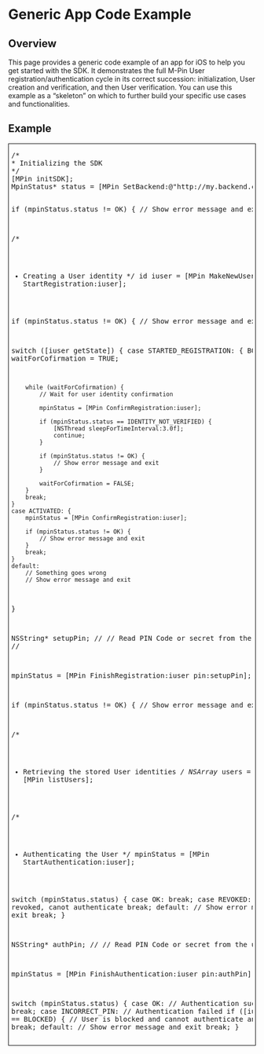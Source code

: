 <div class="WordSection1">
<h1>Generic App Code Example</h1>
<h2>Overview</h2>
<p class="MsoNormal">This page provides a generic code example of an app for iOS to help you get started with the SDK. It demonstrates the full M-Pin User registration/authentication cycle in its correct succession: initialization, User creation and verification, and then User verification. You can use this example as a “skeleton” on which to further build your specific use cases and functionalities.</p>

<h2>Example</h2>
<div style="border: solid windowtext 1.0pt; padding: 1.0pt 4.0pt 1.0pt 4.0pt;">
<pre class="computer_code">/*
* Initializing the SDK
*/
[MPin initSDK];
MpinStatus* status = [MPin SetBackend:@"http://my.backend.com"];

if (mpinStatus.status != OK) {
    // Show error message and exit
}

/*
* Creating a User identity
*/
id iuser = [MPin MakeNewUser:@"me@domain.com"];
mpinStatus = [MPin StartRegistration:iuser];

if (mpinStatus.status != OK) {
    // Show error message and exit
}

switch ([iuser getState]) {
    case STARTED_REGISTRATION: {
        BOOL waitForCofirmation = TRUE;
        
        while (waitForCofirmation) {
            // Wait for user identity confirmation
            
            mpinStatus = [MPin ConfirmRegistration:iuser];
            
            if (mpinStatus.status == IDENTITY_NOT_VERIFIED) {
                [NSThread sleepForTimeInterval:3.0f];
                continue;
            }
                
            if (mpinStatus.status != OK) {
                // Show error message and exit
            }

            waitForCofirmation = FALSE;
        }
        break;        
    }
    case ACTIVATED: {
        mpinStatus = [MPin ConfirmRegistration:iuser];
        
        if (mpinStatus.status != OK) {
            // Show error message and exit
        }
        break;
    }
    default:
        // Something goes wrong
        // Show error message and exit
}

NSString* setupPin;
//
// Read PIN Code or secret from the user
//

mpinStatus = [MPin FinishRegistration:iuser pin:setupPin];

if (mpinStatus.status != OK) {
    // Show error message and exit
}

/*
* Retrieving the stored User identities
*/
NSArray* users = [MPin listUsers];

/*
* Authenticating the User
*/
mpinStatus = [MPin StartAuthentication:iuser];

switch (mpinStatus.status) {
    case OK:
        break;
    case REVOKED:
        // User is revoked, canot authenticate
        break;
    default:
        // Show error message and exit
        break;
}

NSString* authPin;
//
// Read PIN Code or secret from the user
//

mpinStatus = [MPin FinishAuthentication:iuser pin:authPin];

switch (mpinStatus.status) {
    case OK:
        // Authentication successful
        break;
    case INCORRECT_PIN:
        // Authentication failed
        if ([iuser getState] == BLOCKED) {
            // User is blocked and cannot authenticate anymore
        }
        break;
    default:
        // Show error message and exit
        break;
}</pre>
</div>
</div>